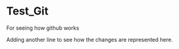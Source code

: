# Test_Git
For seeing how github works

Adding another line to see how the changes are represented here.
